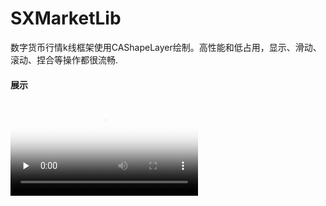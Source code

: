 # SXMarketLib
数字货币行情k线框架使用CAShapeLayer绘制。高性能和低占用，显示、滑动、滚动、捏合等操作都很流畅.

#### 展示

<video id="video" controls="" preload="none" poster="https://github.com/6yangliu/SXMarketLib/blob/master/%E5%B1%95%E7%A4%BA.mp4">
<source id="mp4" src="https://github.com/6yangliu/SXMarketLib/blob/master/%E5%B1%95%E7%A4%BA.mp4" type="video/mp4">
</video>
